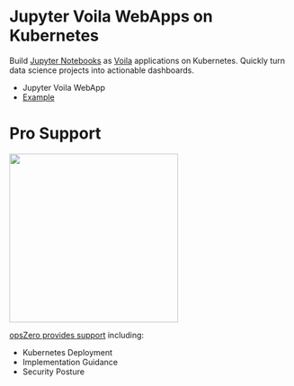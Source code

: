 # Jupyter Voila WebApps on Kubernetes

Build [Jupyter Notebooks](https://jupyter.org/) as
[Voila](https://github.com/voila-dashboards/voila) applications on Kubernetes.
Quickly turn data science projects into actionable dashboards.

- Jupyter Voila WebApp
- [Example](https://tiphyspy.opszero.com/)

# Pro Support

<a href="https://www.opszero.com"><img src="https://assets.opszero.com/images/opszero_11_29_2016.png" width="300px"/></a>

[opsZero provides support](https://www.opszero.com/devops) including:

- Kubernetes Deployment
- Implementation Guidance
- Security Posture
